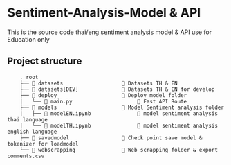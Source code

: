 # Sentiment-Analysis-Model & API
This is the source code thai/eng sentiment analysis model & API use for Education only

## Project structure
```text
    . root
    ├── 📂 datasets                   🔸 Datasets TH & EN
    ├── 📂 datasets[DEV]              🔸 Datasets TH & EN for develop
    ├── 📂 deploy                     🔸 Deploy model folder
    |   └── 📄 main.py                     🔹 Fast API Route
    ├── 📂 models                     🔸 Model Sentiment analysis folder
    |   ├── 📄 modelEN.ipynb               🔹 model sentiment analysis thai language
    |   └── 📄 modelTH.ipynb               🔹 model sentiment analysis english language
    ├── 📂 savedmodel                 🔸 Check point save model & tokenizer for loadmodel
    └── 📂 webscrapping               🔸 Web scrapping folder & export comments.csv
```
